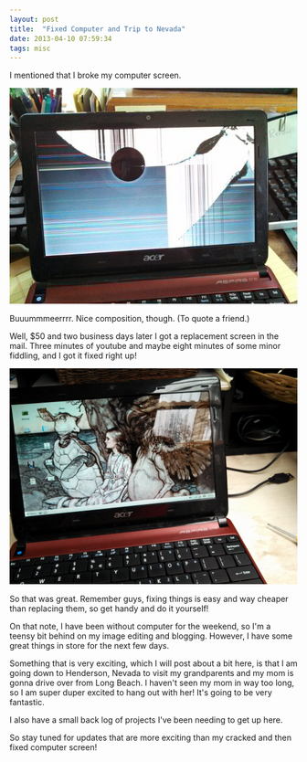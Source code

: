 ```yaml
---
layout: post
title:  "Fixed Computer and Trip to Nevada"
date: 2013-04-10 07:59:34
tags: misc
---
```


I mentioned that I broke my computer screen.

![IMG_20130405_110454_062](/uploads/2013/04/IMG_20130405_110454_062.jpg)

Buuummmeerrrr. Nice composition, though. (To quote a friend.)

Well, $50 and two business days later I got a replacement screen in the mail. Three minutes of youtube and maybe eight minutes of some minor fiddling, and I got it fixed right up!

![IMG_20130409_181003](/uploads/2013/04/IMG_20130409_181003.jpg)

So that was great. Remember guys, fixing things is easy and way cheaper than replacing them, so get handy and do it yourself!

On that note, I have been without computer for the weekend, so I'm a teensy bit behind on my image editing and blogging. However, I have some great things in store for the next few days.

Something that is very exciting, which I will post about a bit here, is that I am going down to Henderson, Nevada to visit my grandparents and my mom is gonna drive over from Long Beach. I haven't seen my mom in way too long, so I am super duper excited to hang out with her! It's going to be very fantastic.

I also have a small back log of projects I've been needing to get up here.

So stay tuned for updates that are more exciting than my cracked and then fixed computer screen!
